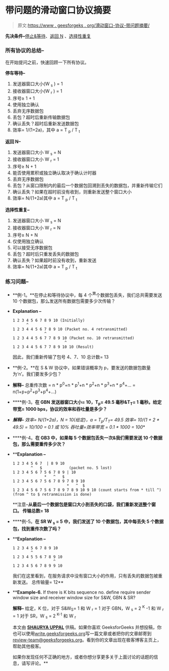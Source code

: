 # 带问题的滑动窗口协议摘要

> 原文:[https://www . geesforgeks . org/滑动窗口-协议-带问题摘要/](https://www.geeksforgeeks.org/sliding-window-protocols-summary-with-questions/)

**先决条件–**[停止&等待](https://www.geeksforgeeks.org/stop-and-wait-arq/)、[返回 N](https://www.geeksforgeeks.org/sliding-window-protocol-set-2-receiver-side/) 、[选择性重复](https://www.geeksforgeeks.org/sliding-window-protocol-set-3-selective-repeat/)

### 所有协议的总结–

在开始提问之前，快速回顾一下所有协议。

**停车等待–**

1.  发送器窗口大小(W <sub>s</sub> ) = 1
2.  接收器窗口大小(W <sub>r</sub> ) = 1
3.  序号≥ 1 + 1
4.  使用独立确认
5.  丢弃无序数据包
6.  丢包？超时后重新传输数据包
7.  确认丢失？超时后重新发送数据包
8.  效率= 1/(1+2a)，其中 a = T <sub>p</sub> / T <sub>t</sub>

**返回 N–**

1.  发送器窗口大小 W <sub>s</sub> = N
2.  接收器窗口大小 W <sub>r</sub> = 1
3.  序号≥ N + 1
4.  能否使用累积或独立确认取决于确认计时器
5.  丢弃无序数据包
6.  丢包？从窗口限制内的最后一个数据包回溯到丢失的数据包，并重新传输它们
7.  确认丢失？如果在超时前没有收到，则重新发送整个窗口大小
8.  效率= N/(1+2a)其中 a = T <sub>p</sub> / T <sub>t</sub>

**选择性重复–**

1.  发送器窗口大小 W <sub>s</sub> = N
2.  接收器窗口大小 W <sub>r</sub> = N
3.  序号≥ N + N
4.  仅使用独立确认
5.  可以接受无序数据包
6.  丢包？超时后只重发丢失的数据包
7.  确认丢失？如果超时前没有收到，重新发送
8.  效率= N/(1+2a)其中 a = T <sub>p</sub> / T <sub>t</sub>

### 练习问题–

*   **例-1。**在停止和等待协议中，每 4 个<sup>第</sup>个数据包丢失，我们总共需要发送 10 个数据包，那么发送所有数据包需要多少次传输？
*   **Explanation –**

    ```
    1 2 3 4 5 6 7 8 9 10 (Initially)
          ^
    1 2 3 4 4 5 6 7 8 9 10 (Packet no. 4 retransmitted) 
                  ^
    1 2 3 4 4 5 6 7 7 8 9 10 (Packet no. 10 retransmitted)
                           ^
    1 2 3 4 4 5 6 7 7 8 9 10 10 (Result)

    ```

    因此，我们重新传输了包号 4、7、10
    总计数= 13

*   **例-2。**在 S & W 协议中，如果错误概率为 p，要发送的数据包数量为‘n’。我们要发多少包？
*   **解释–**
    总重传次数
    = n * p<sup>0</sup>+n * p<sup>1</sup>+n * p<sup>2</sup>+n * p<sup>3</sup>+n * p<sup>4</sup>+…
    = n(1+p+p<sup>2</sup>+p<sup>3</sup>+p<sup>4</sup>+…)
*   ****例-3。**在 GBN 发送器窗口大小= 10，T<sub>p</sub>= 49.5 毫秒&T<sub>T</sub>= 1 毫秒。给定带宽= 1000 bps，协议的效率和吞吐量是多少？**
*   ****解释–**
    效率= N/(1+2a)，N = 10(给定)，a = T<sub>p</sub>/T<sub>T</sub>= 49.5
    效率= 10/(1 + 2 * 49.5) = 10/100 = 0.1 或 10%
    吞吐量=效率*带宽
    = 0.1 * 1000 = 100**
*   ****例-4。**在 GB3 中，如果每 5 个数据包丢失一次&我们需要发送 10 个数据包，那么需要重传多少次？**
*   ****Explanation –**

    ```
    1 2 3 4 5 6 7  | 8 9 10 
            ^   $            (packet no. 5 lost)
    1 2 3 4 5 6 7 5 6 7 8 9 | 10
                  *   ^   $       
    1 2 3 4 5 6 7 5 6 7 8 9 7 8 9 10
                            *   ^  $
    1 2 3 4 5 6 7 5 6 7 8 9 7 8 9 10 9 10 (count starts from * till ^)
    (from ^ to $ retranmission is done)

    ```

    **注意–**从最后一个数据包是窗口大小到丢失的口袋，我们重新发送整个窗口。
    传输总数= 18** 
*   ****例-5。**在 SR W <sub>s</sub> = 5 中，我们发送了 10 个数据包，其中每丢失 5 个数据包，找到重传次数了吗？**
*   ****Explanation –**

    ```
    1 2 3 4 5 6 7 8 9 10
            ^
    1 2 3 4 5 5 6 7 8 9 10
                      ^
    1 2 3 4 5 6 7 8 9 9 10

    ```

    我们在这里看到，在服务请求中没有窗口大小的作用，只有丢失的数据包被重新发送。
    总传输量= 12** 
*   ****Example-6.** If there is K bits sequence no. define require sender window size and receiver window size for S&W, GBN & SR?

    **解释–**
    给定，K 位，对于 S&W<sub>S</sub>= 1 和 W <sub>r</sub> = 1
    对于 GBN，W <sub>s</sub> = 2 <sup>K</sup> -1 和 W <sub>r</sub> = 1
    对于 SR，W <sub>s</sub> = 2 <sup>K-1</sup> 和 W <sub>r</sub>

    本文由 [**SHAURYA UPPAL**](https://www.linkedin.com/in/shaurya-uppal-3b7a6373/) 供稿。如果你喜欢 GeeksforGeeks 并想投稿，你也可以使用[write.geeksforgeeks.org](https://write.geeksforgeeks.org)写一篇文章或者把你的文章邮寄到 review-team@geeksforgeeks.org。看到你的文章出现在极客博客主页上，帮助其他极客。

    如果你发现任何不正确的地方，或者你想分享更多关于上面讨论的话题的信息，请写评论。**